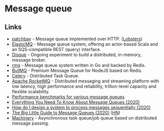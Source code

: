# Message queue

## Links

* [patchbay](https://patchbay.pub) - Message queue implemented over HTTP. ([Lobsters](https://lobste.rs/s/t8dsft/patchbay_poor_man_s_message_queue))
* [ElasticMQ](https://github.com/softwaremill/elasticmq) - Message queue system, offering an actor-based Scala and an SQS-compatible REST (query) interface.
* [Disque](https://github.com/antirez/disque-module) - Ongoing experiment to build a distributed, in-memory, message broker.
* [rmq](https://github.com/adjust/rmq) - Message queue system written in Go and backed by Redis.
* [BullMQ](https://github.com/taskforcesh/bullmq) - Premium Message Queue for NodeJS based on Redis.
* [Celery](https://github.com/celery/celery) - Distributed Task Queue.
* [Apache RocketMQ](https://github.com/apache/rocketmq) - Distributed messaging and streaming platform with low latency, high performance and reliability, trillion-level capacity and flexible scalability.
* [Performance benchmarks for various message queues](https://github.com/tylertreat/mq-benchmarking)
* [Everything You Need To Know About Message Queues (2020)](https://sunilkumarc.in/everything-you-need-to-know-about-message-queues)
* [How do I design a system to process messages sequentially (2020)](https://lobste.rs/s/w1bk6l/how_do_i_design_system_process_messages)
* [The Big Little Guide to Message Queues (2020)](https://sudhir.io/the-big-little-guide-to-message-queues/) ([HN](https://news.ycombinator.com/item?id=25591492))
* [Machinery](https://github.com/RichardKnop/machinery) - Asynchronous task queue/job queue based on distributed message passing.
